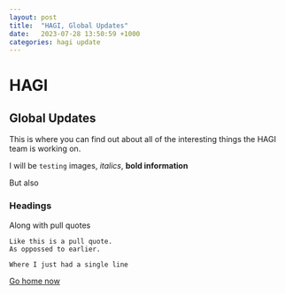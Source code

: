```yaml
---
layout: post
title:  "HAGI, Global Updates"
date:   2023-07-28 13:50:59 +1000
categories: hagi update
---
```

# HAGI
## Global Updates 
This is where you can find out about all of the interesting things the HAGI team is working on.

I will be `testing` images, *italics*, **bold information**

But also 
### Headings
Along with pull quotes

```
Like this is a pull quote.
As oppossed to earlier.

Where I just had a single line
```

[Go home now](hagi-global.github.io)